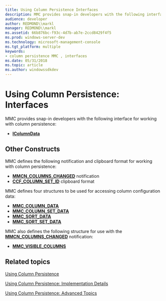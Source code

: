 ```yaml
---
title: Using Column Persistence Interfaces
description: MMC provides snap-in developers with the following interface for working with column persistence
audience: developer
author: REDMOND\\markl
manager: REDMOND\\markl
ms.assetid: 66b876bc-f93c-4d7b-ab7e-2ccd8429f4f5
ms.prod: windows-server-dev
ms.technology: microsoft-management-console
ms.tgt_platform: multiple
keywords:
- column persistence MMC , interfaces
ms.date: 05/31/2018
ms.topic: article
ms.author: windowssdkdev
---
```


# Using Column Persistence: Interfaces

MMC provides snap-in developers with the following interface for working with column persistence:

-   [**IColumnData**](/windows/win32/Mmc/nn-mmc-icolumndata?branch=master)

## Other Constructs

MMC defines the following notification and clipboard format for working with column persistence:

-   [**MMCN\_COLUMNS\_CHANGED**](mmcn-columns-changed.md) notification
-   [**CCF\_COLUMN\_SET\_ID**](ccf-column-set-id.md) clipboard format

MMC defines four structures to be used for accessing column configuration data:

-   [**MMC\_COLUMN\_DATA**](/windows/win32/Mmc/ns-mmc-_mmc_column_data?branch=master)
-   [**MMC\_COLUMN\_SET\_DATA**](/windows/win32/Mmc/ns-mmc-_mmc_column_set_data?branch=master)
-   [**MMC\_SORT\_DATA**](/windows/win32/Mmc/ns-mmc-_mmc_sort_data?branch=master)
-   [**MMC\_SORT\_SET\_DATA**](/windows/win32/Mmc/ns-mmc-_mmc_sort_set_data?branch=master)

MMC also defines the following structure for use with the [**MMCN\_COLUMNS\_CHANGED**](mmcn-columns-changed.md) notification:

-   [**MMC\_VISIBLE\_COLUMNS**](/windows/win32/Mmc/ns-mmc-_mmc_visible_columns?branch=master)

## Related topics

<dl> <dt>

[Using Column Persistence](using-column-persistence.md)
</dt> <dt>

[Using Column Persistence: Implementation Details](using-column-persistence-implementation-details.md)
</dt> <dt>

[Using Column Persistence: Advanced Topics](using-column-persistence-advanced-topics.md)
</dt> </dl>

 

 




